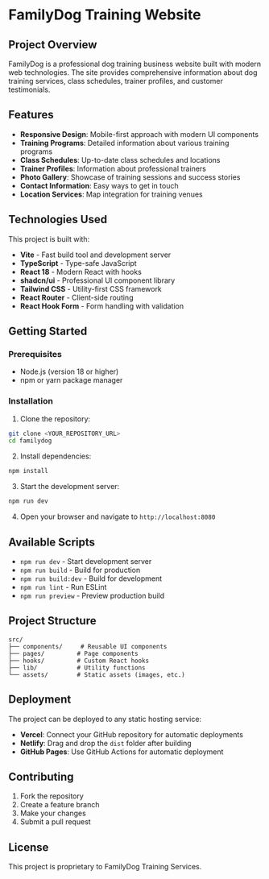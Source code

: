 # FamilyDog Training Website

## Project Overview

FamilyDog is a professional dog training business website built with modern web technologies. The site provides comprehensive information about dog training services, class schedules, trainer profiles, and customer testimonials.

## Features

- **Responsive Design**: Mobile-first approach with modern UI components
- **Training Programs**: Detailed information about various training programs
- **Class Schedules**: Up-to-date class schedules and locations
- **Trainer Profiles**: Information about professional trainers
- **Photo Gallery**: Showcase of training sessions and success stories
- **Contact Information**: Easy ways to get in touch
- **Location Services**: Map integration for training venues

## Technologies Used

This project is built with:

- **Vite** - Fast build tool and development server
- **TypeScript** - Type-safe JavaScript
- **React 18** - Modern React with hooks
- **shadcn/ui** - Professional UI component library
- **Tailwind CSS** - Utility-first CSS framework
- **React Router** - Client-side routing
- **React Hook Form** - Form handling with validation

## Getting Started

### Prerequisites

- Node.js (version 18 or higher)
- npm or yarn package manager

### Installation

1. Clone the repository:
```bash
git clone <YOUR_REPOSITORY_URL>
cd familydog
```

2. Install dependencies:
```bash
npm install
```

3. Start the development server:
```bash
npm run dev
```

4. Open your browser and navigate to `http://localhost:8080`

## Available Scripts

- `npm run dev` - Start development server
- `npm run build` - Build for production
- `npm run build:dev` - Build for development
- `npm run lint` - Run ESLint
- `npm run preview` - Preview production build

## Project Structure

```
src/
├── components/     # Reusable UI components
├── pages/         # Page components
├── hooks/         # Custom React hooks
├── lib/           # Utility functions
└── assets/        # Static assets (images, etc.)
```

## Deployment

The project can be deployed to any static hosting service:

- **Vercel**: Connect your GitHub repository for automatic deployments
- **Netlify**: Drag and drop the `dist` folder after building
- **GitHub Pages**: Use GitHub Actions for automatic deployment

## Contributing

1. Fork the repository
2. Create a feature branch
3. Make your changes
4. Submit a pull request

## License

This project is proprietary to FamilyDog Training Services.
